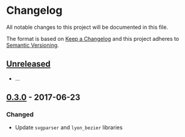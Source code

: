 # Changelog

All notable changes to this project will be documented in this file.

The format is based on [Keep a Changelog](http://keepachangelog.com/en/1.0.0/)
and this project adheres to [Semantic Versioning](http://semver.org/spec/v2.0.0.html).

## [Unreleased]

- ...

## [0.3.0] - 2017-06-23

### Changed

- Update `svgparser` and `lyon_bezier` libraries

[Unreleased]: https://github.com/dbrgn/svg2polylines/compare/svg2polylines-0.3.0...HEAD
[0.3.0]: https://github.com/dbrgn/svg2polylines/compare/svg2polylines-0.2.0...svg2polylines-0.3.0
